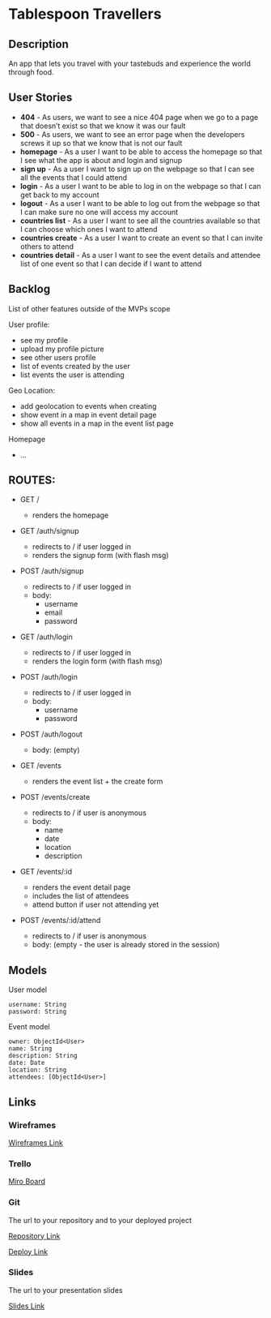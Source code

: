 # Tablespoon Travellers 

## Description

An app that lets you travel with your tastebuds and experience the world through food.
 
## User Stories

- **404** - As users, we want to see a nice 404 page when we go to a page that doesn’t exist so that we know it was our fault 
- **500** - As users, we want to see an error page when the developers screws it up so that we know that is not our fault
- **homepage** - As a user I want to be able to access the homepage so that I see what the app is about and login and signup
- **sign up** - As a user I want to sign up on the webpage so that I can see all the events that I could attend
- **login** - As a user I want to be able to log in on the webpage so that I can get back to my account
- **logout** - As a user I want to be able to log out from the webpage so that I can make sure no one will access my account
- **countries list** - As a user I want to see all the countries available so that I can choose which ones I want to attend
- **countries create** - As a user I want to create an event so that I can invite others to attend
- **countries detail** - As a user I want to see the event details and attendee list of one event so that I can decide if I want to attend 

## Backlog

List of other features outside of the MVPs scope

User profile:
- see my profile
- upload my profile picture
- see other users profile
- list of events created by the user
- list events the user is attending

Geo Location:
- add geolocation to events when creating
- show event in a map in event detail page
- show all events in a map in the event list page

Homepage
- ...

## ROUTES:

- GET / 
  - renders the homepage
- GET /auth/signup
  - redirects to / if user logged in
  - renders the signup form (with flash msg)
- POST /auth/signup
  - redirects to / if user logged in
  - body:
    - username
    - email
    - password
- GET /auth/login
  - redirects to / if user logged in
  - renders the login form (with flash msg)
- POST /auth/login
  - redirects to / if user logged in
  - body:
    - username
    - password
- POST /auth/logout
  - body: (empty)

- GET /events
  - renders the event list + the create form
- POST /events/create 
  - redirects to / if user is anonymous
  - body: 
    - name
    - date
    - location
    - description
- GET /events/:id
  - renders the event detail page
  - includes the list of attendees
  - attend button if user not attending yet
- POST /events/:id/attend 
  - redirects to / if user is anonymous
  - body: (empty - the user is already stored in the session)


## Models

User model
 
```
username: String
password: String
```

Event model

```
owner: ObjectId<User>
name: String
description: String
date: Date
location: String
attendees: [ObjectId<User>]
``` 

## Links


### Wireframes

[Wireframes Link](https://whimsical.com/mathijs-and-jesse-project-2-SiS68mSSwMX9QFswLDdKbZ)


### Trello

[Miro Board](https://miro.com/app/board/o9J_lxn1n94=/)

### Git

The url to your repository and to your deployed project

[Repository Link](http://github.com)

[Deploy Link](http://heroku.com)

### Slides

The url to your presentation slides

[Slides Link](https://docs.google.com/presentation/d/1qkwZ_TNYzlOh7jphpve0BpYQ7aXOvjFgTHpo2DQi5gU/edit?usp=sharing)
